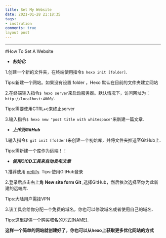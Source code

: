 ```yaml
---
title: Set My Website
date: 2021-01-28 21:18:35
tags:
- instrution
comments: true
layout post
---
```



---

#How To Set A Website
* ___初始化___

1.创建一个新的文件夹，在终端使用指令`$ hexo init [folder]`.

Tips:新建一个网站。如果没有设置 folder ，Hexo 默认在目前的文件夹建立网站

2.在终端输入指令`$ hexo server`来启动服务器。默认情况下，访问网址为：`http://localhost:4000/`.

Tips:需要使用CTRL+c来终止server

3.输入指令`$ hexo new "post title with whitespace"`来新建一篇文章.

* ___上传到GitHub___

1.输入指令`$ git init [folder]`来创建一个初始库，并将文件夹推送至GitHub上.


Tips:需新建一个库作为远端！！

* ___使用CICD工具来自动发布文章___

1.推荐使用 [netlify](https://netlify.com).
Tips:使用GitHub登录

2.登录后点击右上角 __New site form Git__ ,选择GitHub，然后依次选择至你为此新建的远端库.


Tips:大陆用户需挂VPN

3.该工具会给你分配一个免费的域名，你也可以修改域名或者使用自己的域名.


Tips:这里提供一个购买域名的方式[[NAME](https://name.com)].

**这样一个简单的网站就创建好了，你也可以从hexo上获取更多优化网站的方式**



























